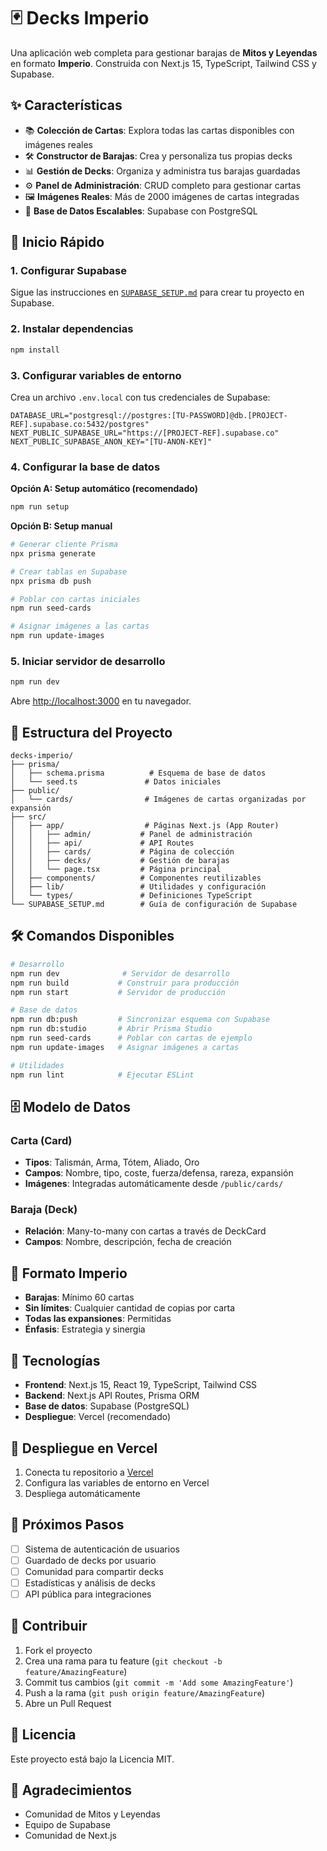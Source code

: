 # 🃏 Decks Imperio

Una aplicación web completa para gestionar barajas de **Mitos y Leyendas** en formato **Imperio**. Construida con Next.js 15, TypeScript, Tailwind CSS y Supabase.

## ✨ Características

- 📚 **Colección de Cartas**: Explora todas las cartas disponibles con imágenes reales
- 🛠️ **Constructor de Barajas**: Crea y personaliza tus propias decks
- 📊 **Gestión de Decks**: Organiza y administra tus barajas guardadas
- ⚙️ **Panel de Administración**: CRUD completo para gestionar cartas
- 🖼️ **Imágenes Reales**: Más de 2000 imágenes de cartas integradas
- 🔄 **Base de Datos Escalables**: Supabase con PostgreSQL

## 🚀 Inicio Rápido

### 1. Configurar Supabase

Sigue las instrucciones en [`SUPABASE_SETUP.md`](./SUPABASE_SETUP.md) para crear tu proyecto en Supabase.

### 2. Instalar dependencias

```bash
npm install
```

### 3. Configurar variables de entorno

Crea un archivo `.env.local` con tus credenciales de Supabase:

```env
DATABASE_URL="postgresql://postgres:[TU-PASSWORD]@db.[PROJECT-REF].supabase.co:5432/postgres"
NEXT_PUBLIC_SUPABASE_URL="https://[PROJECT-REF].supabase.co"
NEXT_PUBLIC_SUPABASE_ANON_KEY="[TU-ANON-KEY]"
```

### 4. Configurar la base de datos

**Opción A: Setup automático (recomendado)**
```bash
npm run setup
```

**Opción B: Setup manual**
```bash
# Generar cliente Prisma
npx prisma generate

# Crear tablas en Supabase
npx prisma db push

# Poblar con cartas iniciales
npm run seed-cards

# Asignar imágenes a las cartas
npm run update-images
```

### 5. Iniciar servidor de desarrollo

```bash
npm run dev
```

Abre [http://localhost:3000](http://localhost:3000) en tu navegador.

## 📁 Estructura del Proyecto

```
decks-imperio/
├── prisma/
│   ├── schema.prisma          # Esquema de base de datos
│   └── seed.ts               # Datos iniciales
├── public/
│   └── cards/                # Imágenes de cartas organizadas por expansión
├── src/
│   ├── app/                  # Páginas Next.js (App Router)
│   │   ├── admin/           # Panel de administración
│   │   ├── api/             # API Routes
│   │   ├── cards/           # Página de colección
│   │   ├── decks/           # Gestión de barajas
│   │   └── page.tsx         # Página principal
│   ├── components/          # Componentes reutilizables
│   ├── lib/                 # Utilidades y configuración
│   └── types/               # Definiciones TypeScript
└── SUPABASE_SETUP.md        # Guía de configuración de Supabase
```

## 🛠️ Comandos Disponibles

```bash
# Desarrollo
npm run dev              # Servidor de desarrollo
npm run build           # Construir para producción
npm run start           # Servidor de producción

# Base de datos
npm run db:push         # Sincronizar esquema con Supabase
npm run db:studio       # Abrir Prisma Studio
npm run seed-cards      # Poblar con cartas de ejemplo
npm run update-images   # Asignar imágenes a cartas

# Utilidades
npm run lint            # Ejecutar ESLint
```

## 🗄️ Modelo de Datos

### Carta (Card)
- **Tipos**: Talismán, Arma, Tótem, Aliado, Oro
- **Campos**: Nombre, tipo, coste, fuerza/defensa, rareza, expansión
- **Imágenes**: Integradas automáticamente desde `/public/cards/`

### Baraja (Deck)
- **Relación**: Many-to-many con cartas a través de DeckCard
- **Campos**: Nombre, descripción, fecha de creación

## 🎯 Formato Imperio

- **Barajas**: Mínimo 60 cartas
- **Sin límites**: Cualquier cantidad de copias por carta
- **Todas las expansiones**: Permitidas
- **Énfasis**: Estrategia y sinergia

## 🔧 Tecnologías

- **Frontend**: Next.js 15, React 19, TypeScript, Tailwind CSS
- **Backend**: Next.js API Routes, Prisma ORM
- **Base de datos**: Supabase (PostgreSQL)
- **Despliegue**: Vercel (recomendado)

## 🚀 Despliegue en Vercel

1. Conecta tu repositorio a [Vercel](https://vercel.com)
2. Configura las variables de entorno en Vercel
3. Despliega automáticamente

## 📝 Próximos Pasos

- [ ] Sistema de autenticación de usuarios
- [ ] Guardado de decks por usuario
- [ ] Comunidad para compartir decks
- [ ] Estadísticas y análisis de decks
- [ ] API pública para integraciones

## 🤝 Contribuir

1. Fork el proyecto
2. Crea una rama para tu feature (`git checkout -b feature/AmazingFeature`)
3. Commit tus cambios (`git commit -m 'Add some AmazingFeature'`)
4. Push a la rama (`git push origin feature/AmazingFeature`)
5. Abre un Pull Request

## 📄 Licencia

Este proyecto está bajo la Licencia MIT.

## 🙏 Agradecimientos

- Comunidad de Mitos y Leyendas
- Equipo de Supabase
- Comunidad de Next.js
